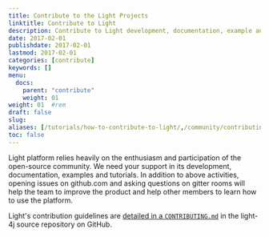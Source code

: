 ```yaml
---
title: Contribute to the Light Projects
linktitle: Contribute to Light
description: Contribute to Light development, documentation, example and tutorial.
date: 2017-02-01
publishdate: 2017-02-01
lastmod: 2017-02-01
categories: [contribute]
keywords: []
menu:
  docs:
    parent: "contribute"
    weight: 01
weight: 01	#rem
draft: false
slug:
aliases: [/tutorials/how-to-contribute-to-light/,/community/contributing/]
toc: false
---
```


Light platform relies heavily on the enthusiasm and participation of the open-source 
community. We need your support in its development, documentation, examples and
tutorials. In addition to above activities, opening issues on github.com and asking 
questions on gitter rooms will help the team to improve the product and help other members 
to learn how to use the platform. 

Light's contribution guidelines are [detailed in a `CONTRIBUTING.md`](https://github.com/networknt/light-4j/blob/master/CONTRIBUTING.md) in the light-4j source repository on GitHub.
